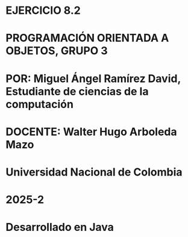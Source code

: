 # EJERCICIO 8.2
# PROGRAMACIÓN ORIENTADA A OBJETOS, GRUPO 3
# POR: Miguel Ángel Ramírez David, Estudiante de ciencias de la computación
# DOCENTE: Walter Hugo Arboleda Mazo
# Universidad Nacional de Colombia
# 2025-2
# Desarrollado en Java
